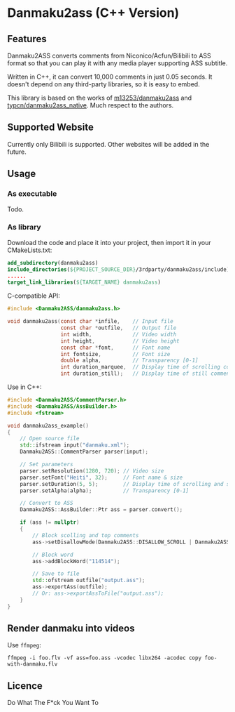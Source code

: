 # Danmaku2ass (C++ Version)

## Features

Danmaku2ASS converts comments from Niconico/Acfun/Bilibili to ASS format so that you can play it with any media player supporting ASS subtitle.

Written in C++, it can convert 10,000 comments in just 0.05 seconds. It doesn't depend on any third-party libraries, so it is easy to embed.

This library is based on the works of [m13253/danmaku2ass](https://github.com/m13253/danmaku2ass) and [typcn/danmaku2ass_native](https://github.com/typcn/danmaku2ass_native). Much respect to the authors.

## Supported Website

Currently only Bilibili is supported. Other websites will be added in the future.

## Usage

### As executable

Todo.

### As library

Download the code and place it into your project, then import it in your CMakeLists.txt:

```cmake
add_subdirectory(danmaku2ass)
include_directories(${PROJECT_SOURCE_DIR}/3rdparty/danmaku2ass/include)
......
target_link_libraries(${TARGET_NAME} danmaku2ass)
```

C-compatible API:

```c
#include <Danmaku2ASS/danmaku2ass.h>

void danmaku2ass(const char *infile,    // Input file
                 const char *outfile,   // Output file
                 int width,             // Video width
                 int height,            // Video height
                 const char *font,      // Font name
                 int fontsize,          // Font size
                 double alpha,          // Transparency [0-1]
                 int duration_marquee,  // Display time of scrolling comments
                 int duration_still);   // Display time of still comments
```

Use in C++:

```cpp
#include <Danmaku2ASS/CommentParser.h>
#include <Danmaku2ASS/AssBuilder.h>
#include <fstream>

void danmaku2ass_example()
{
    // Open source file
    std::ifstream input("danmaku.xml");
    Danmaku2ASS::CommentParser parser(input);

    // Set parameters
    parser.setResolution(1280, 720); // Video size
    parser.setFont("Heiti", 32);     // Font name & size
    parser.setDuration(5, 5);        // Display time of scrolling and still comments
    parser.setAlpha(alpha);          // Transparency [0-1]

    // Convert to ASS
    Danmaku2ASS::AssBuilder::Ptr ass = parser.convert();

    if (ass != nullptr)
    {
        // Block scolling and top comments
        ass->setDisallowMode(Danmaku2ASS::DISALLOW_SCROLL | Danmaku2ASS::DISALLOW_TOP);

        // Block word
        ass->addBlockWord("114514");

        // Save to file
        std::ofstream outfile("output.ass");
        ass->exportAss(outfile);
        // Or: ass->exportAssToFile("output.ass");
    }
}
```

## Render danmaku into videos

Use `ffmpeg`:

```shell
ffmpeg -i foo.flv -vf ass=foo.ass -vcodec libx264 -acodec copy foo-with-danmaku.flv
```

## Licence

Do What The F*ck You Want To
